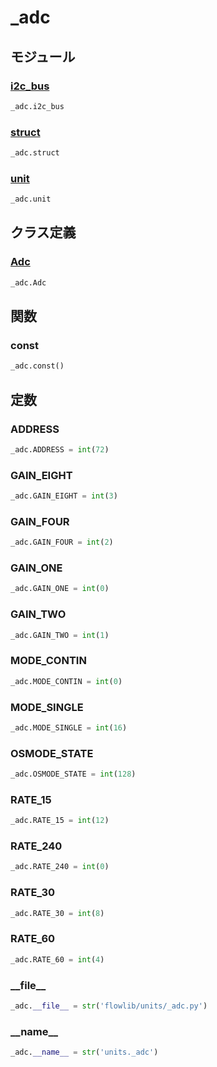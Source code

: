 # _adc

## モジュール

### [i2c\_bus](../i2c_bus/)
```python
_adc.i2c_bus
```

### [struct](../struct/)
```python
_adc.struct
```

### [unit](../unit/)
```python
_adc.unit
```
## クラス定義
### [Adc](../../class/_adc.Adc/)
```python
_adc.Adc
```
## 関数
### const
```python
_adc.const()
```
## 定数
### ADDRESS
```python
_adc.ADDRESS = int(72)
```
### GAIN\_EIGHT
```python
_adc.GAIN_EIGHT = int(3)
```
### GAIN\_FOUR
```python
_adc.GAIN_FOUR = int(2)
```
### GAIN\_ONE
```python
_adc.GAIN_ONE = int(0)
```
### GAIN\_TWO
```python
_adc.GAIN_TWO = int(1)
```
### MODE\_CONTIN
```python
_adc.MODE_CONTIN = int(0)
```
### MODE\_SINGLE
```python
_adc.MODE_SINGLE = int(16)
```
### OSMODE\_STATE
```python
_adc.OSMODE_STATE = int(128)
```
### RATE\_15
```python
_adc.RATE_15 = int(12)
```
### RATE\_240
```python
_adc.RATE_240 = int(0)
```
### RATE\_30
```python
_adc.RATE_30 = int(8)
```
### RATE\_60
```python
_adc.RATE_60 = int(4)
```
### \_\_file\_\_
```python
_adc.__file__ = str('flowlib/units/_adc.py')
```
### \_\_name\_\_
```python
_adc.__name__ = str('units._adc')
```
